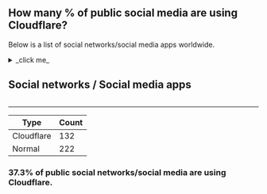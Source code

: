 ## How many % of public social media are using Cloudflare?


Below is a list of social networks/social media apps worldwide.


<details>
<summary>_click me_

## Social networks / Social media apps
</summary>

| Name | Site | Cloudflared |
| --- | --- | --- |
| 23snaps | https://www.23snaps.com/ | No |
| 4chan NSFW | https://www.4chan.org/ | Yes |
| 4chan SFW | https://www.4channel.org/ | Yes |
| 500px | https://500px.com/ | Yes |
| 8tracks | https://8tracks.com/ | Yes |
| ASmallWorld | https://www.asmallworld.com/ | No |
| About | https://about.me/ | Yes |
| Academia | https://academia.edu/ | Yes |
| Airtime | https://www.airtime.com/ | No |
| Altervista | https://altervista.org/ | Yes |
| Ameba | https://www.ameba.jp/ | No |
| Amikumu | https://amikumu.com/ | Yes |
| Amino | https://aminoapps.com/ | Yes |
| Ancestry | https://www.ancestry.com/ | No |
| Anchor | https://anchor.fm/ | Yes |
| Angelist | https://angel.co/ | Yes |
| Anphabe | https://www.anphabe.com/ | No |
| Athlinks | https://www.athlinks.com/ | No |
| Badoo | https://badoo.com/ | No |
| Band | https://band.com/ | No |
| Bandcamp | https://bandcamp.com/ | No |
| BeMyEyes | https://www.bemyeyes.com/ | Yes |
| BeWelcome | https://www.bewelcome.org/ | No |
| Befilo | https://befilo.com/ | No |
| Bibsonomy | https://www.bibsonomy.org/ | No |
| BigMuscle | https://www.bigmuscle.com/ | No |
| Bigo | https://www.bigo.tv/ | No |
| Biip | https://www.biip.no/ | No |
| Bitbucket | https://bitbucket.org/ | No |
| Bitchute | https://www.bitchute.com/ | Yes |
| Blab | https://www.blab.social/ | No |
| BlackPlanet | https://blackplanet.com/ | No |
| Blind | https://www.teamblind.com/ | No |
| Brainly | https://brainly.com/ | Yes |
| BranchOut | https://www.branchout.com/ | No |
| Brave | https://www.bravenet.com/ | No |
| Bucketlist | https://bucketlist.org/ | Yes |
| Busuu | https://www.busuu.com/ | Yes |
| Buzznet | https://www.buzznet.com/ | No |
| CafeMom | https://www.cafemom.com/ | No |
| Caffeine | https://www.caffeine.tv/ | No |
| Canoodle | https://www.canoodle.com/ | No |
| CarSwap | https://carswap.me/ | No |
| Care2 | https://www.care2.com/ | No |
| CaringBridge | https://www.caringbridge.org/ | No |
| Catster | https://www.catster.com/ | No |
| Cellufun | https://www.cellufun.com/ | No |
| Chess.com | https://www.chess.com/ | Yes |
| Chictopia | https://www.chictopia.com/ | No |
| Classmates | https://www.classmates.com/ | No |
| Cloob | https://www.cloob.com/ | No |
| Clubhouse | https://www.joinclubhouse.com/ | Yes |
| Cookpad | https://cookpad.com/ | No |
| Copains d'Avant | https://copainsdavant.linternaute.com/ | No |
| CouchSurfing | https://www.couchsurfing.com/ | No |
| CozyCot | https://www.cozycot.com/ | Yes |
| Crunchyroll | https://www.crunchyroll.com/ | Yes |
| Cyworld | https://cyworld.com/ | No |
| DXY | https://www.dxy.cn/ | No |
| DailyStrength | https://www.dailystrength.org/ | No |
| Daniweb | https://www.daniweb.com/ | Yes |
| Dayviews Swedish | https://www.bilddagboken.se/ | No |
| Dead Runners Society | https://www.deadrunnerssociety.com/ | No |
| Delicious | https://del.icio.us/ | No |
| Demander | https://ask.fm/ | Yes |
| Desentric | https://www.desentric.com/ | No |
| DeviantArt | https://www.deviantart.com/ | No |
| Digg | https://digg.com/ | Yes |
| Disapora | https://diasporafoundation.org/ | No |
| Discord | https://discordapp.com/ | Yes |
| Disqus | https://disqus.com/ | Yes |
| Dogster | https://www.dogster.com/ | No |
| Douban | https://www.douban.com/ | No |
| Douyin | https://www.douyin.com/ | No |
| Doximity | https://www.doximity.com/ | Yes |
| Draugiem | https://www.draugiem.lv/ | No |
| DreamWidth | https://www.dreamwidth.org/ | Yes |
| Dribble | https://dribbble.com/ | Yes |
| Duolingo | https://www.duolingo.com/ | Yes |
| Edmodo | https://www.edmodo.com/ | Yes |
| Elixio | https://www.elixio.net/ | No |
| Ello | https://ello.co/ | Yes |
| English baby | https://www.englishbaby.com/ | No |
| Epistimo | https://epistimo.com/ | No |
| Evernote | https://evernote.com/ | Yes |
| Experts Exchange | https://experts-exchange.com/ | Yes |
| EyeEm | https://www.eyeem.com/ | No |
| Facebook | https://www.facebook.com/ | No |
| Faces list | https://www.faces-l.net/ | No |
| Fandalism | https://fandalism.com/ | No |
| Fark | https://www.fark.com/ | No |
| Fc2 | https://fc2.com/ | No |
| FetLife | https://fetlife.com/ | No |
| FictionCity | https://www.fictioncity.net/ | No |
| Fieldoo | https://www.fieldoo.com/ | Yes |
| Fillos de Galicia | https://www.fillos.org/ | No |
| Film Affinity | https://www.filmaffinity.com/ | No |
| Filmow | https://filmow.com/ | Yes |
| Fishbrain | https://fishbrain.com/ | No |
| Fitocracy | https://fitocracy.com/ | No |
| Flickchart | https://www.flickchart.com/ | Yes |
| Flickr | https://www.flickr.com/ | No |
| Flipgrid | https://info.flipgrid.com/ | Yes |
| Flixster | https://www.flixster.com/ | No |
| Fotki | https://www.fotki.com/ | No |
| Foursquare | https://www.foursquare.com/ | Yes |
| Frank Speech | https://frankspeech.com/ | Yes |
| Friendica | https://friendi.ca/ | No |
| Fyuse | https://fyu.se/ | No |
| Gab | https://gab.com/ | Yes |
| Gaia Online | https://www.gaiaonline.com/ | No |
| Galleria | https://irc-galleria.net/ | No |
| GameFAQs | https://gamefaqs.gamespot.com/ | Yes |
| GameTZ | https://gametz.com/ | No |
| Gapo | https://www.gapo.vn/ | Yes |
| Gapyear | https://www.gapyear.com/ | No |
| Gays | https://www.gays.com/ | No |
| Gaysir | https://www.gaysir.no/ | Yes |
| Geni | https://www.geni.com/ | Yes |
| Gentlemint | https://www.gentlemint.com/ | Yes |
| GirlsAskGuys | https://www.girlsaskguys.com/ | Yes |
| Glee | https://www.glee.com/ | No |
| GoFundMe | https://www.gofundme.com/ | Yes |
| Goodreads | https://goodreads.com/ | No |
| Grindr | https://www.grindr.com/ | Yes |
| HR | https://www.hr.com/ | Yes |
| Habbo Brazil | https://www.habbo.com.br/ | Yes |
| Habbo Dutch | https://www.habbo.nl/ | No |
| Habbo Finland | https://www.habbo.fi/ | No |
| Habbo France | https://www.habbo.fr/ | No |
| Habbo Germany | https://www.habbo.de/ | No |
| Habbo Italy | https://www.habbo.it/ | Yes |
| Habbo Spain | https://www.habbo.es/ | No |
| Habbo Turkey | https://www.habbo.com.tr/ | No |
| Habbo | https://www.habbo.com/ | Yes |
| Happn | https://www.happn.com/ | Yes |
| Hello | https://www.hello.com/ | No |
| Hellolingo | https://www.hellolingo.com/ | No |
| Hospitality | https://www.hospitalityclub.org/ | No |
| Houseparty | https://houseparty.com/ | No |
| Houzz | https://www.houzz.com/ | No |
| Howcast | https://www.howcast.com/ | Yes |
| Hub Culture | https://www.hubculture.com/ | Yes |
| Hyves | https://hyvesgames.nl/ | Yes |
| I had cancer | https://www.ihadcancer.com/ | No |
| ICQ | https://icq.com/ | No |
| IMVU | https://www.imvu.com/ | Yes |
| Imgur | https://imgur.com/ | Yes |
| InLinx | https://inlinx.com/ | No |
| Inci Sozluk | https://inci.sozlukspot.com/ | Yes |
| Indaba Music | https://www.indabamusic.com/ | Yes |
| Indaba | https://splice.com/ | Yes |
| Influenster | https://www.influenster.com/ | Yes |
| Instagram | https://www.instagram.com/ | No |
| Internations | https://www.internations.org/ | Yes |
| JamiiForums | https://www.jamiiforums.com/ | Yes |
| Jsfiddle | https://jsfiddle.net/ | No |
| Kaixin001 | https://www.kaixin001.com/ | No |
| KakaoStory | https://story.kakao.com/ | No |
| Kickstarter | https://www.kickstarter.com/ | Yes |
| Kik | https://www.kik.com/ | Yes |
| Kiwibox | https://www.kiwibox.com/ | No |
| KizlarSoruyor | https://www.kizlarsoruyor.com/ | Yes |
| Koofers | https://www.koofers.com/ | No |
| Kroogi | https://kroogi.com/ | No |
| Kuaishou | https://www.kuaishou.com/ | No |
| LINE | https://line.me/ | No |
| Labroots | https://www.labroots.com/ | No |
| Last.fm | https://www.last.fm/ | Yes |
| Letterboxd | https://letterboxd.com/ | No |
| LibraryThing | https://www.librarything.com/ | No |
| Likee | https://likee.video/ | No |
| Lingualoe | https://lingualeo.com/ | Yes |
| LinkedIn | https://www.linkedin.com/ | No |
| Live Journal | https://www.livejournal.com/ | No |
| LiveInternet | https://www.liveinternet.ru/ | No |
| Liveleak | https://www.liveleak.com/ | Yes |
| Mamba | https://www.mamba.ru/ | No |
| Marco Polo | https://www.marcopolo.me/ | No |
| Mastodon | https://joinmastodon.org/ | Yes |
| MeWe | https://mewe.com/ | No |
| MeetMe | https://www.meetme.com/ | No |
| MeetVibe | https://meetvibe.com/ | No |
| Meetup | https://www.meetup.com/ | Yes |
| Messenger | https://www.messenger.com/ | No |
| Miaopai | https://miaopai.com/ | No |
| Micro Blog | https://micro.blog/ | No |
| Minds | https://minds.com/ | Yes |
| MixCloud | https://www.mixcloud.com/ | Yes |
| Mixi | https://mixi.jp/ | No |
| Mocospace | https://www.mocospace.com/ | No |
| Moodle | https://moodle.org/ | Yes |
| MouthShut | https://mouthshut.com/ | No |
| Mubi | https://mubi.com/ | No |
| My Photo Diary | https://www.myphotodiary.com/ | No |
| My world | https://my.mail.ru/ | No |
| MyHeritage | https://www.myheritage.com/ | No |
| Mylife | https://www.mylife.com/ | Yes |
| Myspace | https://myspace.com/ | Yes |
| NapSack | https://www.nap-sack.com/ | No |
| Nasza Klasa | https://nk.pl/ | No |
| Nearby | https://www.wnmlive.com/ | No |
| Newgrounds | https://www.newgrounds.com/ | No |
| Nexopia | https://forums.nexopia.com/ | No |
| Nextdoor | https://nextdoor.com/ | No |
| Niconico | https://www.nicovideo.jp/ | No |
| Ning | https://www.ning.com/ | No |
| Odnoklassniki | https://ok.ru/ | No |
| Okuna | https://www.okuna.io/ | No |
| OneWay | https://oneway.com/ | No |
| OpenDiary | https://www.opendiary.com/ | No |
| OpenWeb | https://openweb.com/ | Yes |
| Opportunity | https://myopportunity.com/ | Yes |
| OutEverywhere | https://www.outeverywhere.com/ | No |
| PEERtrainer | https://www.peertrainer.com/ | No |
| Parler | https://parler.com/ | Yes |
| Partyflock | https://partyflock.nl/ | No |
| Path | https://path.com/ | No |
| PatientsLikeMe | https://www.patientslikeme.com/ | No |
| Paysbook | https://paysbook.com/ | Yes |
| Peach | https://peach.cool/ | No |
| Peanut | https://www.peanut-app.io/ | No |
| Peloton | https://www.onepeloton.com/ | Yes |
| Periscope | https://www.periscope.tv/ | No |
| Pinterest | https://www.pinterest.com/ | No |
| Pixabay | https://pixabay.com/ | Yes |
| Pixnet | https://pixnet.net/ | No |
| Play FM | https://play.fm/ | No |
| Playlist | https://www.playlist.com/ | No |
| PlentyofFish | https://www.pof.com/ | Yes |
| Plurk | https://www.plurk.com/ | Yes |
| Portfolium | https://portfolium.com/ | Yes |
| Postcrossing | https://www.postcrossing.com/ | No |
| ProductHunt | https://www.producthunt.com/ | Yes |
| Quora | https://www.quora.com/ | Yes |
| Qzone | https://qzone.qq.com/ | Yes |
| Raftr | https://www.raftr.com/ | No |
| RallyPoint | https://www.rallypoint.com/ | No |
| Ravelry | https://www.ravelry.com/ | Yes |
| Readgeek | https://readgeek.com/ | Yes |
| Red Light Center | https://www.redlightcenter.com/ | Yes |
| Reddit | https://www.reddit.com/ | No |
| Renren | https://renren.com/ | No |
| ResearchGate | https://www.researchgate.net/ | Yes |
| ReverbNation | https://www.reverbnation.com/ | Yes |
| Ryze | https://www.ryze.com/ | No |
| Sarahah | https://www.sarahah.com/ | No |
| Scribd | https://scribd.com/ | Yes |
| Second Life | https://secondlife.com/ | No |
| Sedang | https://medium.com/ | Yes |
| Sharesome | https://sharesome.com/ | Yes |
| Shutterfly | https://www.shutterfly.com/ | No |
| Signal | https://signal.org/ | Yes |
| Skoob | https://www.skoob.com.br/ | Yes |
| Skype | https://www.skype.com/ | No |
| Skyrock | https://skyrock.com/ | No |
| Slack | https://slack.com/ | No |
| Slashdot | https://slashdot.org/ | No |
| SlideServe | https://www.slideserve.com/ | No |
| Sluggy Freelance | https://www.sluggy.com/ | Yes |
| Smartican | https://smartican.com/ | No |
| Snapchat | https://www.snapchat.com/ | Yes |
| Snapfish | https://www.snapfish.com/ | Yes |
| Snow | https://snow.me/ | No |
| Solaborate | https://www.solaborate.com/ | No |
| Something Awful | https://somethingawful.com/ | Yes |
| SoundCloud | https://soundcloud.com/ | Yes |
| Spaces | https://spaces.im/ | No |
| Spaces | https://spaces.ru/ | No |
| Spinchat | https://www.spinchat.com/ | No |
| Stack Exchange | https://stackexchange.com/ | No |
| Stack Overflow | https://stackoverflow.com/ | No |
| Stage32 | https://www.stage32.com/ | No |
| Steemit | https://steemit.com/ | Yes |
| Storia | https://storia.me/ | Yes |
| Streetbank | https://www.streetbank.com/ | No |
| StudiVZ | https://www.studivz.net/ | No |
| Stumbleupon | https://www.stumbleupon.com/ | No |
| Swarm | https://www.swarmapp.com/ | No |
| TVTime | https://www.tvtime.com/ | No |
| TalentHouse | https://www.talenthouse.com/ | No |
| Taringa! | https://www.taringa.net/ | Yes |
| Telegram | https://www.telegram.org/ | No |
| Telfie | https://telfie.com/ | Yes |
| TermWiki | https://www.termwiki.com/ | No |
| The Dots | https://the-dots.com/ | Yes |
| The Sphere | https://www.the-sphere.com/ | No |
| Thinkspot | https://thinkspot.com/ | No |
| Threema | https://threema.ch/ | No |
| Tiktok | https://www.tiktok.com/ | No |
| Tinder | https://www.gotinder.com/ | Yes |
| Tingles | https://www.gettingles.com/ | Yes |
| TotalRecut | https://www.totalrecut.com/ | No |
| TravellersPoint | https://www.travellerspoint.com/ | Yes |
| Trombi | https://www.trombi.com/ | No |
| Tudou | https://www.tudou.com/ | No |
| Tuenti | https://www.tuenti.com/ | No |
| Tumblr | https://www.tumblr.com/ | No |
| Twitch | https://www.twitch.tv/ | No |
| Twitter | https://twitter.com/ | No |
| Twoo | https://www.twoo.com/ | No |
| Untappd | https://untappd.com/ | Yes |
| Uplike | https://uplike.com/ | No |
| VK | https://vk.com/ | No |
| VampireFreaks | https://vampirefreaks.com/ | Yes |
| Vero | https://vero.co/ | Yes |
| Viadeo | https://www.viadeo.com/ | No |
| Viber | https://www.viber.com/ | Yes |
| Vimeo | https://vimeo.com/ | No |
| Vine | https://vine.co/ | No |
| Vingle | https://www.vingle.net/ | No |
| Voat | https://voat.co/ | Yes |
| WAYN | https://www2.wayn.com/ | Yes |
| Wanelo | https://wanelo.com/ | Yes |
| Warm Showers | https://www.warmshowers.org/ | No |
| Wattpad | https://www.wattpad.com/ | Yes |
| We Heart It | https://weheartit.com/ | No |
| WeChat | https://www.wechat.com/ | No |
| WeGather | https://www.wegather.online/ | No |
| Webnode | https://www.webnode.com/ | No |
| Weibo | https://weibo.com/ | No |
| Wer-Kennt-Wen | https://www.wer-kennt-wen.net/ | Yes |
| Werkenntwen | https://www.wer-kennt-wen.de/ | No |
| Whatsapp | https://www.whatsapp.com/ | No |
| Whisper | https://whisper.sh/ | No |
| WikiWikiWeb | https://wiki.c2.com/ | No |
| Wize | https://wize.life/ | No |
| Woddal | https://www.woddal.com/ | No |
| Woozworld | https://www.woozworld.com/ | No |
| WriteAPrisoner | https://www.writeaprisoner.com/ | No |
| Wykop | https://wykop.pl/ | Yes |
| Xanga | https://www.xanga.com/ | Yes |
| Xing | https://www.xing.com/ | No |
| YTMND | https://www.ytmnd.com/ | No |
| Yammer | https://yammer.com/ | Yes |
| Yelp | https://www.yelp.com/ | Yes |
| Yo | https://www.justyo.co/ | No |
| Yooco | https://www.yooco.org/ | Yes |
| YouTube | https://www.youtube.com/ | No |
| Youku | https://www.youku.com/ | No |
| Yummly | https://www.yummly.com/ | Yes |
| Zoimas | https://zoimas.com/ | No |
| Zoo | https://www.zoo.gr/ | No |
| Zoom | https://zoom.us/ | Yes |
| Zotero | https://www.zotero.org/ | No |
| Zynga | https://www.zynga.com/ | No |
| aNobii | https://www.anobii.com/ | No |
| alimero | https://alimero.ru/ | Yes |
| beBee | https://www.bebee.com/ | No |
| eToro | https://www.etoro.com/ | Yes |
| hi5 | https://secure.hi5.com/ | Yes |
| iNaturalist | https://inaturalist.org/ | No |
| identica | https://identi.ca/ | No |
| italki | https://www.italki.com/ | Yes |

</details>


-----

| Type | Count |
| --- | --- | 
| Cloudflare | 132 |
| Normal | 222 |


### 37.3% of public social networks/social media are using Cloudflare.
